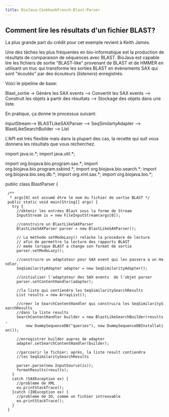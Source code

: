 ```yaml
---
title: BioJava:CookbookFrench:Blast:Parser
---
```


Comment lire les résultats d'un fichier BLAST?
----------------------------------------------

La plus grande part du crédit pour cet exemple revient à Keith James.

Une des tâches les plus fréquentes en bio-informatique est la production
de résultats de comparaison de séquences avec BLAST. BioJava est capable
lire les fichiers de sortie "BLAST-like" provenant de BLAST et de HMMER
en utilisant un truc qui transforme les sorties BLAST en évènements SAX
qui sont "écoutés" par des écouteurs (*listeners*) enregistrés.

Voici le pipeline de base:

Blast\_sortie -\> Génère les SAX events --\> Convertit les SAX
events --\> Construit les objets à partir des résultats --\> Stockage
des objets dans une liste.

En pratique, ça donne le processus suivant:

InputStream--\> BLASTLikeSAXParser --\> SeqSimilartyAdapter --\>
BlastLikeSearchBuilder --\> List

L'API est très flexible mais dans la plupart des cas, la recette qui
suit vous donnera les résultats que vous recherchez.

<java> import java.io.\*; import java.util.\*;

import org.biojava.bio.program.sax.\*; import
org.biojava.bio.program.ssbind.\*; import org.biojava.bio.search.\*;
import org.biojava.bio.seq.db.\*; import org.xml.sax.\*; import
org.biojava.bio.\*;

public class BlastParser {

` /**`  
`  * args[0] est assumé être le nom du fichier de sortie BLAST */`  
` public static void main(String[] args) {`  
`   try {`  
`     //obtenir les entrées Blast sous la forme de Stream`  
`     InputStream is = new FileInputStream(args[0]);`

`     //construire un BlastLikeSAXParser`  
`     BlastLikeSAXParser parser = new BlastLikeSAXParser();`

`     // La méthode setModeLazy() relache la procedure de lecture`  
`     // afin de permettre la lecture des rapports BLAST`  
`     // meme lorsque BLAST a change son format de sortie`  
`     parser.setModeLazy();`

`     //construire un adaptateur pour SAX event qui les passera a un Handler.`  
`     SeqSimilarityAdapter adapter = new SeqSimilarityAdapter();`

`     //initialiser l'adaptateur des SAX events  de l'objet parser`  
`     parser.setContentHandler(adapter);`

`     //la liste qui contiendra les SeqSimilaritySearchResults`  
`     List results = new ArrayList();`

`     //créer le SearchContentHandler qui construira les SeqSimilaritySearchResults`  
`     //dans la liste results`  
`     SearchContentHandler builder = new BlastLikeSearchBuilder(results,`  
`         new DummySequenceDB("queries"), new DummySequenceDBInstallation());`

`     //enregistrer builder aupres de adapter`  
`     adapter.setSearchContentHandler(builder);`

`     //parcourir le fichier; après, la liste result contiendra`  
`     //les SeqSimilaritySearchResults`

`     parser.parse(new InputSource(is));`  
`     formatResults(results);`  
`   }`  
`   catch (SAXException ex) {`  
`     //probleme de XML`  
`     ex.printStackTrace();`  
`   }catch (IOException ex) {`  
`     //probleme de IO, comme un fichier introuvable`  
`     ex.printStackTrace();`  
`   }`  
` }`

</java>
